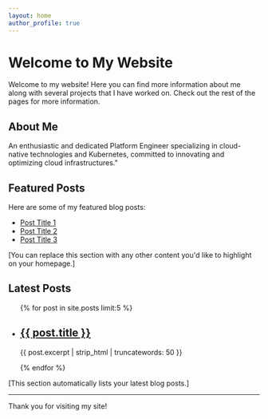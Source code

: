```yaml
---
layout: home
author_profile: true
---
```


# Welcome to My Website

Welcome to my website! Here you can find more information about me along with several projects that I have worked on. Check out the rest of the pages for more information.

## About Me

An enthusiastic and dedicated Platform Engineer specializing in cloud-native technologies and Kubernetes, committed to innovating and optimizing cloud infrastructures."

## Featured Posts

Here are some of my featured blog posts:

- [Post Title 1](link-to-post-1)
- [Post Title 2](link-to-post-2)
- [Post Title 3](link-to-post-3)

[You can replace this section with any other content you'd like to highlight on your homepage.]

## Latest Posts

<ul>
  {% for post in site.posts limit:5 %}
    <li>
      <h2><a href="{{ post.url }}">{{ post.title }}</a></h2>
      <p>{{ post.excerpt | strip_html | truncatewords: 50 }}</p>
    </li>
  {% endfor %}
</ul>

[This section automatically lists your latest blog posts.]

---

Thank you for visiting my site!
